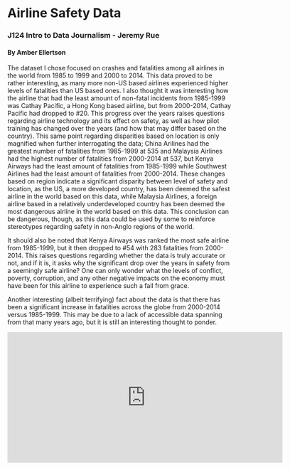 # Airline Safety Data

### J124 Intro to Data Journalism - Jeremy Rue

#### By Amber Ellertson 

The dataset I chose focused on crashes and fatalities among all airlines in the world from 1985 to 1999 and 2000 to 2014. This data proved to be rather interesting, as many more non-US based airlines experienced higher levels of fatalities than US based ones. I also thought it was interesting how the airline that had the least amount of non-fatal incidents from 1985-1999 was Cathay Pacific, a Hong Kong based airline, but from 2000-2014, Cathay Pacific had dropped to #20. This progress over the years raises questions regarding airline technology and its effect on safety, as well as how pilot training has changed over the years (and how that may differ based on the country). This same point regarding disparities based on location is only magnified when further interrogating the data; China Arilines had the greatest number of fatalities from 1985-1999 at 535 and Malaysia Airlines had the highest number of fatalities from 2000-2014 at 537, but Kenya Airways had the least amount of fatalities from 1985-1999 while Southwest Airlines had the least amount of fatalities from 2000-2014. These changes based on region indicate a significant disparity between level of safety and location, as the US, a more developed country, has been deemed the safest airline in the world based on this data, while Malaysia Airlines, a foreign airline based in a relatively underdeveloped country has been deemed the most dangerous airline in the world based on this data. This conclusion can be dangerous, though, as this data could be used by some to reinforce stereotypes regarding safety in non-Anglo regions of the world.



It should also be noted that Kenya Airways was ranked the most safe airline from 1985-1999, but it then dropped to #54 with 283 fatalities from 2000-2014. This raises questions regarding whether the data is truly accurate or not, and if it is, it asks why the significant drop over the years in safety from a seemingly safe airline? One can only wonder what the levels of conflict, poverty, corruption, and any other negative impacts on the economy must have been for this airline to experience such a fall from grace.

Another interesting (albeit terrifying) fact about the data is that there has been a significant increase in fatalities across the globe from 2000-2014 versus 1985-1999. This may be due to a lack of accessible data spanning from that many years ago, but it is still an interesting thought to ponder.

<iframe width="619" height="294" seamless frameborder="0" scrolling="no" src="https://docs.google.com/spreadsheets/d/e/2PACX-1vRtL5uCbaRbU567S5Oa7NA6Re_8CaXIbX3fdz2LZVxjBtvECuMM5TlJny3ren_LgQnpFyvUQWKPbJP0/pubchart?oid=2007688437&amp;format=interactive"></iframe> 
